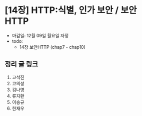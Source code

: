# [14장] HTTP:식별, 인가 보안 / 보안 HTTP

- 마감일: 12월 09일 월요일 자정
- todo:
  - 14장 보안HTTP (chap7 - chap10)

## 정리 글 링크

1. 고석진
2. 고의성
3. 김나영
4. 류지환
5. 이승규
6. 한재우
